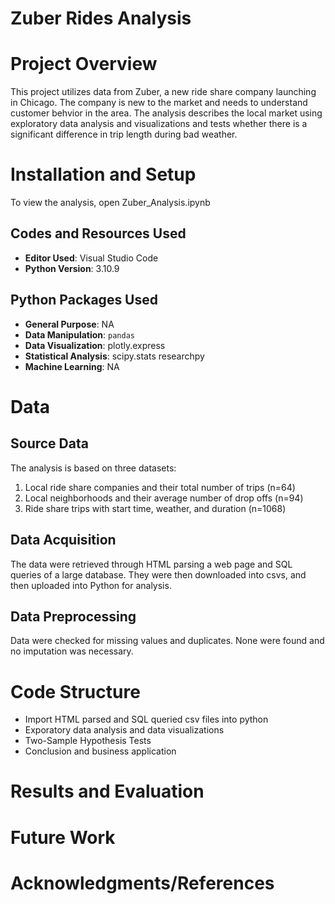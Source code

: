 # Zuber Rides Analysis

# Project Overview

This project utilizes data from Zuber, a new ride share company launching in Chicago. The company is new to the market and needs to understand customer behvior in the area. The analysis describes the local market using exploratory data analysis and visualizations and tests whether there is a significant difference in trip length during bad weather.

# Installation and Setup

To view the analysis, open Zuber_Analysis.ipynb

## Codes and Resources Used

  - <b>Editor Used</b>: Visual Studio Code
  - <b>Python Version</b>: 3.10.9

## Python Packages Used

  - <b>General Purpose</b>: NA
  - <b>Data Manipulation</b>: ```pandas```
  - <b>Data Visualization</b>: plotly.express
  - <b>Statistical Analysis</b>: scipy.stats   researchpy
  - <b>Machine Learning</b>: NA

# Data

## Source Data

The analysis is based on three datasets: 
  1. Local ride share companies and their total number of trips (n=64)
  2. Local neighborhoods and their average number of drop offs (n=94)
  3. Ride share trips with start time, weather, and duration (n=1068)

## Data Acquisition

The data were retrieved through HTML parsing a web page and SQL queries of a large database. They were then downloaded into csvs, and then uploaded into Python for analysis. 

## Data Preprocessing

Data were checked for missing values and duplicates. None were found and no imputation was necessary.
 
# Code Structure

- Import HTML parsed and SQL queried csv files into python
- Exporatory data analysis and data visualizations
- Two-Sample Hypothesis Tests
- Conclusion and business application

# Results and Evaluation

# Future Work

# Acknowledgments/References
